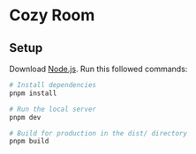 # Cozy Room

## Setup

Download [Node.js](https://nodejs.org/en/download/).
Run this followed commands:

```bash
# Install dependencies
pnpm install

# Run the local server
pnpm dev

# Build for production in the dist/ directory
pnpm build
```
